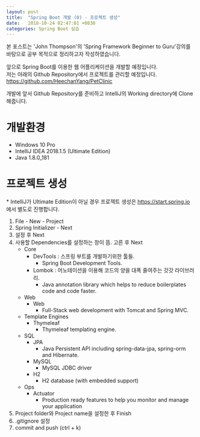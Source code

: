 ```yaml
---
layout: post
title:  "Spring Boot 개발 (0) - 프로젝트 생성"
date:   2018-10-24 02:47:01 +0830
categories: Spring Boot 실습
---
```


본 포스트는 'John Thompson'의 'Spring Framework Beginner to Guru'강의를 바탕으로 공부 목적으로 정리하고자 작성하였습니다.

앞으로 Spring Boot를 이용한 웹 어플리케이션을 개발할 예정입니다.  
저는 아래의 Github Repository에서 프로젝트를 관리할 예정입니다.
https://github.com/HeechanYang/PetClinic

개발에 앞서 Github Repository를 준비하고 IntelliJ의 Working directory에 Clone해줍니다. 

# 개발환경

- Windows 10 Pro
- IntelliJ IDEA 2018.1.5 (Ultimate Edition)
- Java 1.8.0_181

# 프로젝트 생성

\* IntelliJ가 Ultimate Edition이 아닐 경우 프로젝트 생성은 https://start.spring.io 에서 별도로 진행합니다.

1. File - New - Project
2. Spring Initializer - Next
3. 설정 후 Next
4. 사용할 Dependencies를 설정하는 창이 뜸. 고른 후 Next
    - Core 
        - DevTools : 스프링 부트를 개발하기위한 툴들.
            - Spring Boot Development Tools.
        - Lombok : 어노테이션을 이용해 코드의 양을 대폭 줄여주는 갓갓 라이브러리.
            - Java annotation library which helps to reduce boilerplates code and code faster.
    - Web 
        - Web 
            - Full-Stack web development with Tomcat and Spring MVC.
    - Template Engines
        - Thymeleaf
            - Thymeleaf templating engine.
    - SQL
        - JPA 
            - Java Persistent API including spring-data-jpa, spring-orm and Hibernate.
        - MySQL
            - MySQL JDBC driver
        - H2
            - H2 database (with embedded support)
    - Ops
        - Actuator
            - Production ready features to help you monitor and manage your application
5. Project folder와 Project name을 설정한 후 Finish 
6. .gitignore 설정
7. commit and push (ctrl + k)